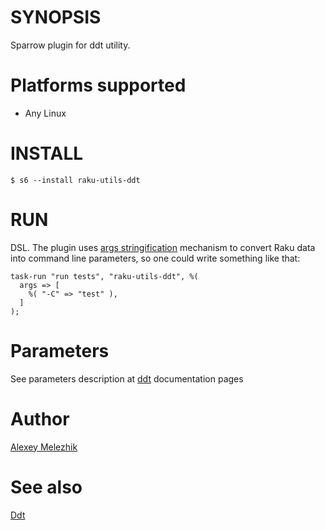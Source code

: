# SYNOPSIS

Sparrow plugin for ddt utility.

# Platforms supported

* Any Linux

# INSTALL

    $ s6 --install raku-utils-ddt

# RUN

DSL. The plugin uses [args stringification](https://github.com/melezhik/Sparrow6/blob/master/documentation/development.md#args-stringification)
mechanism to convert Raku data into command line parameters, so one could write something like that:

    task-run "run tests", "raku-utils-ddt", %(
      args => [
        %( "-C" => "test" ),
      ]
    );

# Parameters

See parameters description at [ddt](https://github.com/kalkin/Ddt) documentation pages

# Author

[Alexey Melezhik](mailto:melezhik@gmail.com)

# See also

[Ddt](https://github.com/kalkin/Ddt)
